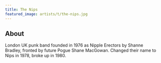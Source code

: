 ```yaml
---
title: The Nips
featured_image: artists/t/the-nips.jpg
---
```

## About

London UK punk band founded in 1976 as Nipple Erectors by Shanne Bradley, fronted by future Pogue Shane MacGowan. Changed their name to Nips in 1978, broke up in 1980.
